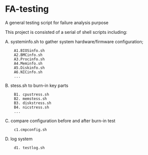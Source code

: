 # FA-testing
A general testing script for failure analysis purpose

This project is consisted of a serial of shell scripts including:
  
  A. systeminfo.sh to gather system hardware/firmware configuration;
       
        A1.BIOSinfo.sh
        A2.BMCinfo.sh
        A3.Procinfo.sh
        A4.Meminfo.sh
        A5.Diskinfo.sh
        A6.NICinfo.sh
        ...

  B. stess.sh to burn-in key parts
        
        B1. cpustress.sh
        B2. memstess.sh
        B3. diskstress.sh
        B4. nicstress.sh
        ...
        
  
  C. compare configuration before and after burn-in test
        
        c1.cmpconfig.sh
      
 
  D. log system
       
        d1. testlog.sh
     
         
